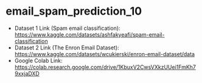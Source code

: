 # email_spam_prediction_10
- Dataset 1 Link (Spam email classification): https://www.kaggle.com/datasets/ashfakyeafi/spam-email-classification
- Dataset 2 Link (The Enron Email Dataset): https://www.kaggle.com/datasets/wcukierski/enron-email-dataset/data
- Google Colab Link: https://colab.research.google.com/drive/1KbuxV2CwsVXkzUUei1FmKh79xxjaDXD
